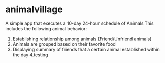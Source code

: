 # animalvillage
A simple app that executes a 10-day 24-hour schedule of Animals
This includes the following animal behavior:
1. Establishing relationship among animals (Friend/Unfriend animals)
2. Animals are grouped based on their favorite food
3. Displaying summary of friends that a certain animal established within the day
4.testing
